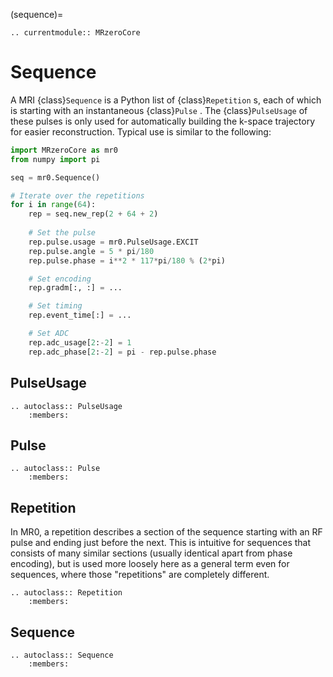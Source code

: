 (sequence)=
```{eval-rst}
.. currentmodule:: MRzeroCore
```

# Sequence

A MRI {class}`Sequence` is a Python list of {class}`Repetition` s, each of which is starting with an instantaneous {class}`Pulse` .
The {class}`PulseUsage` of these pulses is only used for automatically building the k-space trajectory for easier reconstruction.
Typical use is similar to the following:

```python
import MRzeroCore as mr0
from numpy import pi

seq = mr0.Sequence()

# Iterate over the repetitions
for i in range(64):
    rep = seq.new_rep(2 + 64 + 2)
    
    # Set the pulse
    rep.pulse.usage = mr0.PulseUsage.EXCIT
    rep.pulse.angle = 5 * pi/180
    rep.pulse.phase = i**2 * 117*pi/180 % (2*pi)

    # Set encoding
    rep.gradm[:, :] = ...

    # Set timing
    rep.event_time[:] = ...

    # Set ADC
    rep.adc_usage[2:-2] = 1
    rep.adc_phase[2:-2] = pi - rep.pulse.phase
```


## PulseUsage

```{eval-rst}
.. autoclass:: PulseUsage
    :members:
```


## Pulse

```{eval-rst}
.. autoclass:: Pulse
    :members:
```


## Repetition

In MR0, a repetition describes a section of the sequence starting with an RF pulse and ending just before the next. This is intuitive for sequences that consists of many similar sections (usually identical apart from phase encoding), but is used more loosely here as a general term even for sequences, where those "repetitions" are completely different.

```{eval-rst}
.. autoclass:: Repetition
    :members:
```


## Sequence

```{eval-rst}
.. autoclass:: Sequence
    :members:
```
